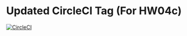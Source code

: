 # Updated CircleCI Tag (For HW04c)

[![CircleCI](https://dl.circleci.com/status-badge/img/circleci/EZUNyBCRZsHF5EiaaJvZCg/B2FvbuWVgKat7cQHe2nXWR/tree/HW04c_Mocking.svg?style=svg)](https://dl.circleci.com/status-badge/redirect/circleci/EZUNyBCRZsHF5EiaaJvZCg/B2FvbuWVgKat7cQHe2nXWR/tree/HW04c_Mocking)
